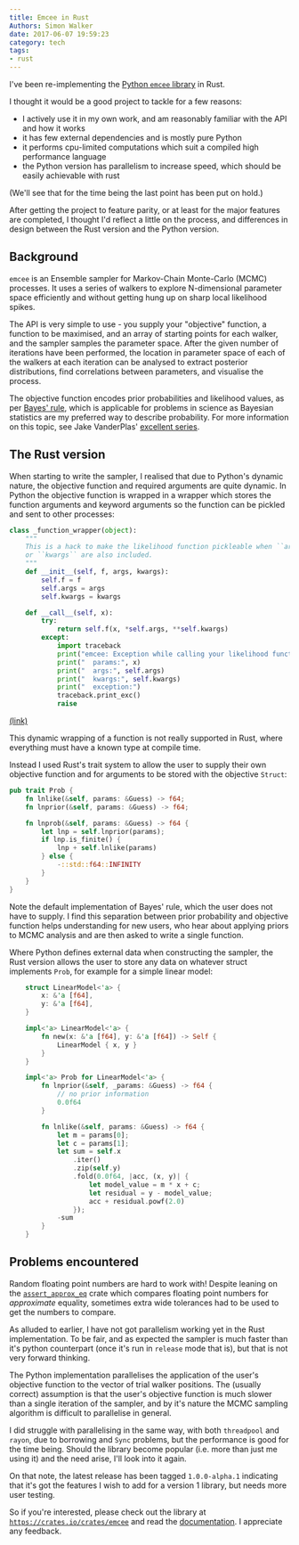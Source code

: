 ```yaml
---
title: Emcee in Rust
Authors: Simon Walker
date: 2017-06-07 19:59:23
category: tech
tags:
- rust
---
```


I've been re-implementing the [Python `emcee` library][emcee] in Rust.

I thought it would be a good project to tackle for a few reasons:

* I actively use it in my own work, and am reasonably familiar with the API and how it works
* it has few external dependencies and is mostly pure Python
* it performs cpu-limited computations which suit a compiled high performance language
* the Python version has parallelism to increase speed, which should be easily achievable with rust

(We'll see that for the time being the last point has been put on hold.)

After getting the project to feature parity, or at least for the major features are completed, I thought I'd reflect a little on the process, and differences in design between the Rust version and the Python version.

## Background

`emcee` is an Ensemble sampler for Markov-Chain Monte-Carlo (MCMC) processes. It uses a series of walkers to explore N-dimensional parameter space efficiently and without getting hung up on sharp local likelihood spikes.

The API is very simple to use - you supply your "objective" function, a function to be maximised, and an array of starting points for each walker, and the sampler samples the parameter space. After the given number of iterations have been performed, the location in parameter space of each of the walkers at each iteration can be analysed to extract posterior distributions, find correlations between parameters, and visualise the process.

The objective function encodes prior probabilities and likelihood values, as per [Bayes' rule][bayes], which is applicable for problems in science as Bayesian statistics are my preferred way to describe probability. For more information on this topic, see Jake VanderPlas' [excellent series][jakevdp].

## The Rust version

When starting to write the sampler, I realised that due to Python's dynamic nature, the objective function and required arguments are quite dynamic. In Python the objective function is wrapped in a wrapper which stores the function arguments and keyword arguments so the function can be pickled and sent to other processes:

```python
class _function_wrapper(object):
    """
    This is a hack to make the likelihood function pickleable when ``args``
    or ``kwargs`` are also included.
    """
    def __init__(self, f, args, kwargs):
        self.f = f
        self.args = args
        self.kwargs = kwargs

    def __call__(self, x):
        try:
            return self.f(x, *self.args, **self.kwargs)
        except:
            import traceback
            print("emcee: Exception while calling your likelihood function:")
            print("  params:", x)
            print("  args:", self.args)
            print("  kwargs:", self.kwargs)
            print("  exception:")
            traceback.print_exc()
            raise
```
[(link)][function-wrapper]

This dynamic wrapping of a function is not really supported in Rust, where everything must have a known type at compile time.

Instead I used Rust's trait system to allow the user to supply their own objective function and for arguments to be stored with the objective `Struct`:

```rust
pub trait Prob { 
    fn lnlike(&self, params: &Guess) -> f64;
    fn lnprior(&self, params: &Guess) -> f64;

    fn lnprob(&self, params: &Guess) -> f64 {
        let lnp = self.lnprior(params);
        if lnp.is_finite() {
            lnp + self.lnlike(params)
        } else {
            -::std::f64::INFINITY
        }
    }
}
```

Note the default implementation of Bayes' rule, which the user does not have to supply. I find this separation between prior probability and objective function helps understanding for new users, who hear about applying priors to MCMC analysis and are then asked to write a single function.

Where Python defines external data when constructing the sampler, the Rust version allows the user to store any data on whatever struct implements `Prob`, for example for a simple linear model:

```rust
    struct LinearModel<'a> {
        x: &'a [f64],
        y: &'a [f64],
    }

    impl<'a> LinearModel<'a> {
        fn new(x: &'a [f64], y: &'a [f64]) -> Self {
            LinearModel { x, y }
        }
    }

    impl<'a> Prob for LinearModel<'a> {
        fn lnprior(&self, _params: &Guess) -> f64 {
            // no prior information
            0.0f64
        }

        fn lnlike(&self, params: &Guess) -> f64 {
            let m = params[0];
            let c = params[1];
            let sum = self.x
                .iter()
                .zip(self.y)
                .fold(0.0f64, |acc, (x, y)| {
                    let model_value = m * x + c;
                    let residual = y - model_value;
                    acc + residual.powf(2.0)
                });
            -sum
        }
    }
```

## Problems encountered

Random floating point numbers are hard to work with! Despite leaning on the [`assert_approx_eq`][assert-approx-eq] crate which compares floating point numbers for _approximate_ equality, sometimes extra wide tolerances had to be used to get the numbers to compare.

As alluded to earlier, I have not got parallelism working yet in the Rust implementation. To be fair, and as expected the sampler is much faster than it's python counterpart (once it's run in `release` mode that is), but that is not very forward thinking.

The Python implementation parallelises the application of the user's objective function to the vector of trial walker positions. The (usually correct) assumption is that the user's objective function is much slower than a single iteration of the sampler, and by it's nature the MCMC sampling algorithm is difficult to parallelise in general.

I did struggle with parallelising in the same way, with both `threadpool` and `rayon`, due to borrowing and `Sync` problems, but the performance is good for the time being. Should the library become popular (i.e. more than just me using it) and the need arise, I'll look into it again.

On that note, the latest release has been tagged `1.0.0-alpha.1` indicating that it's got the features I wish to add for a version 1 library, but needs more user testing.

So if you're interested, please check out the library at [`https://crates.io/crates/emcee`](https://crates.io/crates/emcee) and read the [documentation](https://docs.rs/emcee/1.0.0-alpha.1/emcee/). I appreciate any feedback.


[emcee]: https://dan.iel.fm/emcee/current/
[bayes]: https://en.wikipedia.org/wiki/Bayes%27_theorem
[jakevdp]: https://jakevdp.github.io/blog/2014/03/11/frequentism-and-bayesianism-a-practical-intro/
[function-wrapper]: https://github.com/dfm/emcee/blob/7984142541bd907fc1ef74fb2c49b663bb9086f3/emcee/ensemble.py#L507
[assert-approx-eq]: https://crates.io/crates/assert_approx_eq
